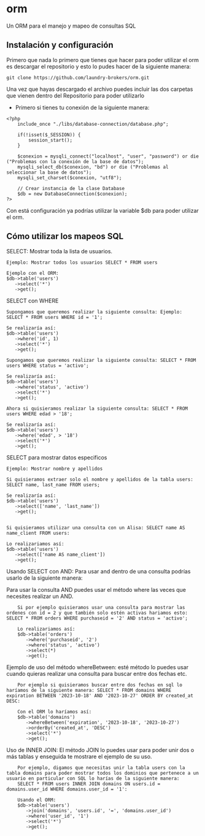 # orm
Un ORM para el manejo y mapeo de consultas SQL

## Instalación y configuración
Primero que nada lo primero que tienes que hacer para poder utilizar el orm es descargar el repositorio y esto lo pudes hacer de la siguiente manera:

~~~
git clone https://github.com/laundry-brokers/orm.git
~~~

Una vez que hayas descargado el archivo puedes incluir las dos carpetas que vienen dentro del Repositorio para poder utilizarlo
- Primero si tienes tu conexión de la siguiente manera:

~~~
<?php 
    include_once "./libs/database-connection/database.php";

    if(!isset($_SESSION)) {
        session_start();
    }

    $conexion = mysqli_connect("localhost", "user", "password") or die ("Problemas con la conexión de la base de datos");
    mysqli_select_db($conexion, "bd") or die ("Problemas al seleccionar la base de datos");
    mysqli_set_charset($conexion, "utf8");

    // Crear instancia de la clase Database
    $db = new DatabaseConnection($conexion);
?>
~~~

Con está configuración ya podrías utilizar la variable $db para poder utilizar el orm.

## Cómo utilizar los mapeos SQL

SELECT: Mostrar toda la lista de usuarios.
~~~
Ejemplo: Mostrar todos los usuarios SELECT * FROM users

Ejemplo con el ORM:
$db->table('users')
   ->select('*')
   ->get();
~~~

SELECT con WHERE
~~~
Supongamos que queremos realizar la siguiente consulta: Ejemplo: SELECT * FROM users WHERE id = '1';

Se realizaría así:
$db->table('users')
   ->where('id', 1)
   ->select('*')
   ->get();

Supongamos que queremos realizar la siguiente consulta: SELECT * FROM users WHERE status = 'activo';

Se realizaría así:
$db->table('users')
   ->where('status', 'activo')
   ->select('*')
   ->get();

Ahora si quisieramos realizar la siguiente consulta: SELECT * FROM users WHERE edad > '18';

Se realizaría así:
$db->table('users')
   ->where('edad', > '18')
   ->select('*')
   ->get();
~~~

SELECT para mostrar datos especificos
~~~
Ejemplo: Mostrar nombre y apellidos

Si quisieramos extraer solo el nombre y apellidos de la tabla users: SELECT name, last_name FROM users;

Se realizaría así:
$db->table('users')
   ->select(['name', 'last_name'])
   ->get();


Si quisieramos utilizar una consulta con un Alisa: SELECT name AS name_client FROM users:

Lo realizariamos así:
$db->table('users')
   ->select(['name AS name_client'])
   ->get();
~~~

Usando SELECT con AND: Para usar and dentro de una consulta podrías usarlo de la siguiente manera:

Para usar la consulta AND puedes usar el método where las veces que necesites realizar un AND.
~~~
    Si por ejemplo quisieramos usar una consulta para mostrar las ordenes con id = 2 y que también solo estén activas hariamos esto: SELECT * FROM orders WHERE purchaseid = '2' AND status = 'activo';

    Lo realizariamos así:
    $db->table('orders')
       ->where('purchaseid', '2')
       ->where('status', 'activo')
       ->select(*)
       ->get();
~~~

Ejemplo de uso del método whereBetween: esté método lo puedes usar cuando quieras realizar una consulta para buscar entre dos fechas etc.


~~~
    Por ejemplo si quisieramos buscar entre dos fechas en sql lo haríamos de la siguiente manera: SELECT * FROM domains WHERE expiration BETWEEN '2023-10-18' AND '2023-10-27' ORDER BY created_at DESC:

    Con el ORM lo haríamos así:
    $db->table('domains')
       ->whereBetween('expiration', '2023-10-18', '2023-10-27')
       ->orderBy('created_at', 'DESC')
       ->select('*')
       ->get();
~~~

Uso de INNER JOIN: El método JOIN lo puedes usar para poder unir dos o más tablas y enseguida te mostrare el ejemplo de su uso.

~~~
    Por ejemplo, digamos que necesitas unir la tabla users con la tabla domains para poder mostrar todos los dominios que pertenece a un usuario en particular con SQL lo harías de la siguiente manera:
    SELECT * FROM users INNER JOIN domains ON users.id = domains.user_id WHERE domains.user_id = '1':

    Usando el ORM:
    $db->table('users')
       ->join('domains', 'users.id', '=', 'domains.user_id')
       ->where('user_id', '1')
       ->select('*')
       ->get();
~~~
